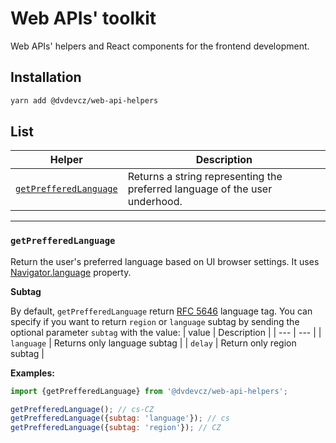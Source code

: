 # Web APIs' toolkit

Web APIs' helpers and React components for the frontend development.

## Installation
```bash
yarn add @dvdevcz/web-api-helpers
```

## List
| Helper | Description |
| --- | --- |
| [`getPrefferedLanguage`](#getPrefferedLanguage) | Returns a string representing the preferred language of the user underhood. |

---

### `getPrefferedLanguage`
Return the user's preferred language based on UI browser settings. It uses [Navigator.language](https://developer.mozilla.org/en-US/docs/Web/API/Navigator/language) property.

**Subtag**

By default, `getPrefferedLanguage` return [RFC 5646](https://datatracker.ietf.org/doc/html/rfc5646) language tag. You can specify if you want to return `region` or `language` subtag by sending the optional parameter `subtag` with the value:
| value | Description |
| --- | --- |
| `language` | Returns only language subtag  |
| `delay` | Return only region subtag |

**Examples:**

```js
import {getPrefferedLanguage} from '@dvdevcz/web-api-helpers';

getPrefferedLanguage(); // cs-CZ
getPrefferedLanguage({subtag: 'language'}); // cs
getPrefferedLanguage({subtag: 'region'}); // CZ
```
